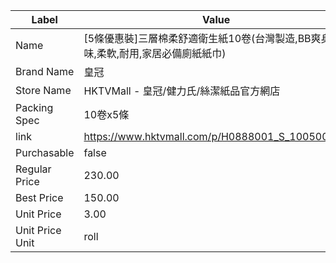 | Label           | Value                                           |
| --------------- | ----------------------------------------------- |
| Name            | [5條優惠裝]三層棉柔舒適衛生紙10卷(台灣製造,BB爽身粉味,柔軟,耐用,家居必備廁紙紙巾) |
| Brand Name      | 皇冠                                              |
| Store Name      | HKTVMall - 皇冠/健力氏/絲潔紙品官方網店                      |
| Packing Spec    | 10卷x5條                                          |
| link            | https://www.hktvmall.com/p/H0888001_S_10050052D |
| Purchasable     | false                                           |
| Regular Price   | 230.00                                          |
| Best Price      | 150.00                                          |
| Unit Price      | 3.00                                            |
| Unit Price Unit | roll                                            |
